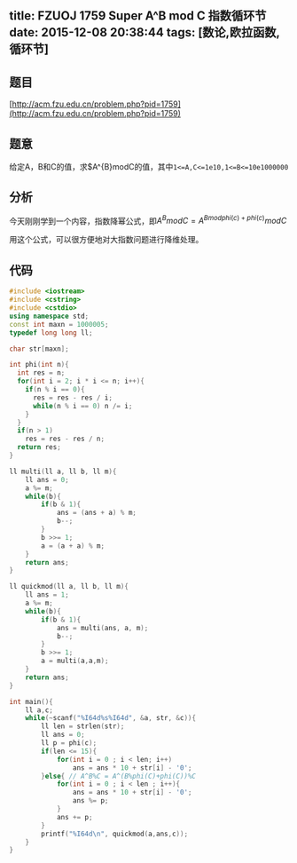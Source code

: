 title: FZUOJ 1759 Super A^B mod C 指数循环节
date: 2015-12-08 20:38:44
tags: [数论,欧拉函数,循环节]
---

## 题目

[http://acm.fzu.edu.cn/problem.php?pid=1759](http://acm.fzu.edu.cn/problem.php?pid=1759)

## 题意

给定A，B和C的值，求$A^{B}modC的值，其中`1<=A,C<=1e10,1<=B<=10e1000000`

## 分析

今天刚刚学到一个内容，指数降幂公式，即$A^{B}modC=A^{Bmodphi(c)+phi(c)}modC$

用这个公式，可以很方便地对大指数问题进行降维处理。
<!-- more -->
## 代码

```cpp
#include <iostream>
#include <cstring>
#include <cstdio>
using namespace std;
const int maxn = 1000005;
typedef long long ll;

char str[maxn];

int phi(int n){
  int res = n;
  for(int i = 2; i * i <= n; i++){
	if(n % i == 0){
	  res = res - res / i;
	  while(n % i == 0) n /= i;
	}
  }
  if(n > 1)
	res = res - res / n;
  return res;
}

ll multi(ll a, ll b, ll m){
	ll ans = 0;
	a %= m;
	while(b){
		if(b & 1){
			ans = (ans + a) % m;
			b--;
		}
		b >>= 1;
		a = (a + a) % m;
	}
	return ans;
}

ll quickmod(ll a, ll b, ll m){
	ll ans = 1;
	a %= m;
	while(b){
		if(b & 1){
			ans = multi(ans, a, m);
			b--;
		}
		b >>= 1;
		a = multi(a,a,m);
	}
	return ans;
}

int main(){
 	ll a,c;
 	while(~scanf("%I64d%s%I64d", &a, str, &c)){
 		ll len = strlen(str);
 		ll ans = 0;
 		ll p = phi(c);
 		if(len <= 15){
 			for(int i = 0 ; i < len; i++)
 				ans = ans * 10 + str[i] - '0';
 		}else{ // A^B%C = A^(B%phi(C)+phi(C))%C
 			for(int i = 0 ; i < len ; i++){
 				ans = ans * 10 + str[i] - '0';
 				ans %= p;
 			}
 			ans += p;
 		}
 		printf("%I64d\n", quickmod(a,ans,c));
 	}
}

```

